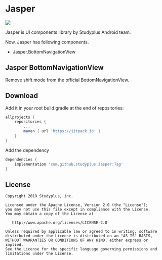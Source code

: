 # Jasper

[![](https://jitpack.io/v/studyplus/Jasper.svg)](https://jitpack.io/#studyplus/Jasper)

Jasper is UI components library by Studyplus Android team.

Now, Jasper has following components.

- Jasper.BottomNavigationView

## Jasper BottomNavigationView

Remove shift mode from the official BottomNavigationView.

## Download

Add it in your root build.gradle at the end of repositories:


```groovy
allprojects {
    repositories {
        ...
        maven { url 'https://jitpack.io' }
    }
}
```

Add the dependency

```groovy
dependencies {
    implementation 'com.github.studyplus:Jasper:Tag'
}
```

## License

```text
Copyright 2019 Studyplus, inc.

Licensed under the Apache License, Version 2.0 (the "License");
you may not use this file except in compliance with the License.
You may obtain a copy of the License at

   http://www.apache.org/licenses/LICENSE-2.0

Unless required by applicable law or agreed to in writing, software
distributed under the License is distributed on an "AS IS" BASIS,
WITHOUT WARRANTIES OR CONDITIONS OF ANY KIND, either express or implied.
See the License for the specific language governing permissions and
limitations under the License.
```